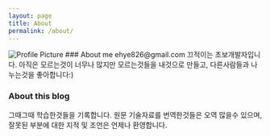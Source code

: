 ```yaml
---
layout: page
title: About
permalink: /about/
---
```


<img src="{{ site.baseurl }}/assets/profile-placeholder.jpg" title="Profile Picture" class="profile">
### About me
  ehye826@gmail.com      
  끄적이는 초보개발자입니다. 아직은 모르는것이 너무나 많지만 모르는것들을 내것으로 만들고, 다른사람들과 나누는것을 좋아합니다:)   
    
   
      
        
### About this blog
  그때그때 학습한것들을 기록합니다. 원문 기술자료를 번역한것들은 오역 많을수 있으며,     
  잘못된 부분에 대한 지적 및 조언은 언제나 환영합니다.

   
      
      
